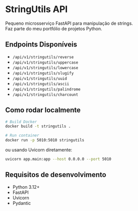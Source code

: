# StringUtils API

Pequeno microsserviço FastAPI para manipulação de strings.  
Faz parte do meu portfólio de projetos Python.

## Endpoints Disponíveis

- `/api/v1/stringutils/reverse`
- `/api/v1/stringutils/uppercase`
- `/api/v1/stringutils/lowercase`
- `/api/v1/stringutils/slugify`
- `/api/v1/stringutils/uuid`
- `/api/v1/stringutils/ascii`
- `/api/v1/stringutils/palindrome`
- `/api/v1/stringutils/charcount`

## Como rodar localmente

```bash
# Build Docker
docker build -t stringutils .

# Run container
docker run -p 5010:5010 stringutils
```
ou usando Uvicorn diretamente:
```bash
uvicorn app.main:app --host 0.0.0.0 --port 5010
```

## Requisitos de desenvolvimento
- Python 3.12+
- FastAPI
- Uvicorn
- Pydantic

